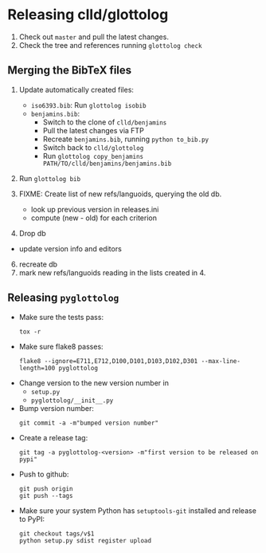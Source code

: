 
Releasing clld/glottolog
========================

1. Check out `master` and pull the latest changes.
2. Check the tree and references running `glottolog check`


Merging the BibTeX files
------------------------

1. Update automatically created files:
   - `iso6393.bib`: Run `glottolog isobib`
   - `benjamins.bib`:
     - Switch to the clone of `clld/benjamins`
     - Pull the latest changes via FTP 
     - Recreate `benjamins.bib`, running `python to_bib.py`
     - Switch back to `clld/glottolog`
     - Run `glottolog copy_benjamins PATH/TO/clld/benjamins/benjamins.bib`
2. Run `glottolog bib`

3. FIXME: Create list of new refs/languoids, querying the old db.
   - look up previous version in releases.ini
   - compute (new - old) for each criterion
4. Drop db

- update version info and editors

6. recreate db
7. mark new refs/languoids reading in the lists created in 4.


Releasing `pyglottolog`
-----------------------

- Make sure the tests pass:
  ```
  tox -r
  ```
- Make sure flake8 passes:
  ```
  flake8 --ignore=E711,E712,D100,D101,D103,D102,D301 --max-line-length=100 pyglottolog
  ```
- Change version to the new version number in
  - `setup.py`
  - `pyglottolog/__init__.py`
- Bump version number:
  ```
  git commit -a -m"bumped version number"
  ```
- Create a release tag:
  ```
  git tag -a pyglottolog-<version> -m"first version to be released on pypi"
  ```
- Push to github:
  ```
  git push origin
  git push --tags
  ```
- Make sure your system Python has ``setuptools-git`` installed and release to PyPI:
  ```
  git checkout tags/v$1
  python setup.py sdist register upload
  ```
